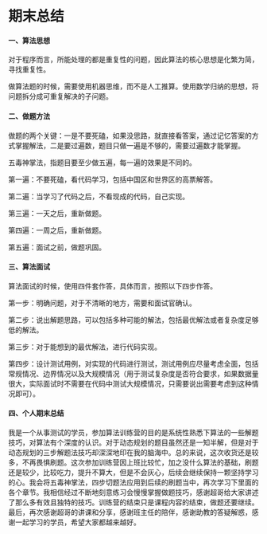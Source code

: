 # 期末总结


#### 一、算法思想

对于程序而言，所能处理的都是重复性的问题，因此算法的核心思想是化繁为简，寻找重复性。

做算法题的时候，需要使用机器思维，而不是人工推算。使用数学归纳的思想，将问题拆分成可重复解决的子问题。

#### 二、做题方法

做题的两个关键：一是不要死磕，如果没思路，就直接看答案，通过记忆答案的方式掌握解法，二是要过遍数，题目只做一遍是不够的，需要过遍数才能掌握。

五毒神掌法，指题目要至少做五遍，每一遍的效果是不同的。

第一遍：不要死磕，看代码学习，包括中国区和世界区的高票解答。

第二遍：当学习了代码之后，不看现成的代码，自己实现。

第三遍：一天之后，重新做题。

第四遍：一周之后，重新做题。

第五遍：面试之前，做题巩固。

#### 三、算法面试

算法面试的时候，使用四件套作答，具体而言，按照以下四步作答。

第一步：明确问题，对于不清晰的地方，需要和面试官确认。

第二步：说出解题思路，可以包括多种可能的解法，包括最优解法或者复杂度足够低的解法。

第三步：对于能想到的最优解法，进行代码实现。

第四步：设计测试用例，对实现的代码进行测试，测试用例应尽量考虑全面，包括常规情况、边界情况以及大规模情况（用于测试复杂度是否符合要求，如果数据量很大，实际面试时不需要在代码中测试大规模情况，只需要说出需要考虑到这种情况即可）。

#### 四、个人期末总结
我是一个从事测试的学员，参加算法训练营的目的是系统性熟悉下算法的一些解题技巧，对算法有个深度的认识。对于动态规划的题目虽然还是一知半解，但是对于动态规划的三步解题法技巧却深深地印在我的脑海中。总的来说，这次收货还是较多，不再畏惧刷题。这次参加训练营因上班比较忙，加之没什么算法的基础，刷题还是较少，比较吃力，提升不算大，但是不会灰心，后续会继续保持一颗坚持学习的心。我会将五毒神掌法，四步切题法应用到后续的刷题当中，再次学习下里面的各个章节。我相信经过不断地刻意练习会慢慢掌握做题技巧，感谢超哥给大家讲述了那么多有效且独特的技巧。训练营的结束只是课程内容的结束，做题还要继续。最后，再次感谢超哥的讲课和分享，感谢班主任的陪伴，感谢助教的答疑解惑，感谢一起学习的学员，希望大家都越来越好。